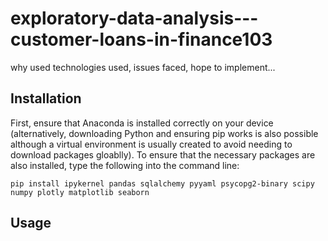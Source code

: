 # exploratory-data-analysis---customer-loans-in-finance103

why used technologies used, issues faced, hope to implement...

## Installation
First, ensure that Anaconda is installed correctly on your device (alternatively, downloading Python and ensuring pip works is also possible although a virtual environment is usually created to avoid needing to download packages gloablly). To ensure that the necessary packages are also installed, type the following into the command line:
```
pip install ipykernel pandas sqlalchemy pyyaml psycopg2-binary scipy numpy plotly matplotlib seaborn
```
## Usage

